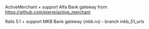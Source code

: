 ActiveMerchant + support Alfa Bank gateway from https://github.com/pierre/active_merchant

Rails 5.1 + support MKB Bank gateway (mkb.ru) - branch mkb_51_urls
